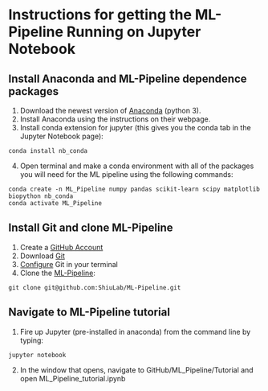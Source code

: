 # Instructions for getting the ML-Pipeline Running on Jupyter Notebook

## Install Anaconda and ML-Pipeline dependence packages
1. Download the newest version of [Anaconda](https://www.anaconda.com/distribution/) (python 3).
2. Install Anaconda using the instructions on their webpage.
3. Install conda extension for jupyter (this gives you the conda tab in the Jupyter Notebook page):
```
conda install nb_conda
```
4. Open terminal and make a conda environment with all of the packages you will need for the ML pipeline using the following commands:
```
conda create -n ML_Pipeline numpy pandas scikit-learn scipy matplotlib biopython nb_conda
conda activate ML_Pipeline
```


## Install Git and clone ML-Pipeline
1. Create a [GitHub Account](https://github.com/join)
2. Download [Git](https://git-scm.com/book/en/v2/Getting-Started-Installing-Git)
3. [Configure](https://git-scm.com/book/en/v2/Getting-Started-First-Time-Git-Setup) Git in your terminal
4. Clone the [ML-Pipeline](https://github.com/ShiuLab/ML-Pipeline):
```
git clone git@github.com:ShiuLab/ML-Pipeline.git
```

## Navigate to ML-Pipeline tutorial 
1. Fire up Jupyter (pre-installed in anaconda) from the command line by typing:
```
jupyter notebook
```
2. In the window that opens, navigate to GitHub/ML_Pipeline/Tutorial and open ML_Pipeline_tutorial.ipynb
